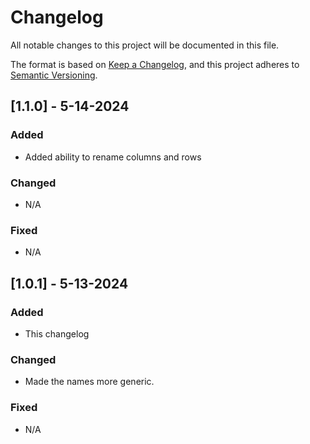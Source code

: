 # Changelog

All notable changes to this project will be documented in this file.

The format is based on [Keep a Changelog](https://keepachangelog.com/en/1.0.0/),
and this project adheres to [Semantic Versioning](https://semver.org/spec/v2.0.0.html).

## [1.1.0] - 5-14-2024

### Added

- Added ability to rename columns and rows

### Changed

- N/A

### Fixed

- N/A

## [1.0.1] - 5-13-2024

### Added

- This changelog

### Changed

- Made the names more generic.

### Fixed

- N/A
